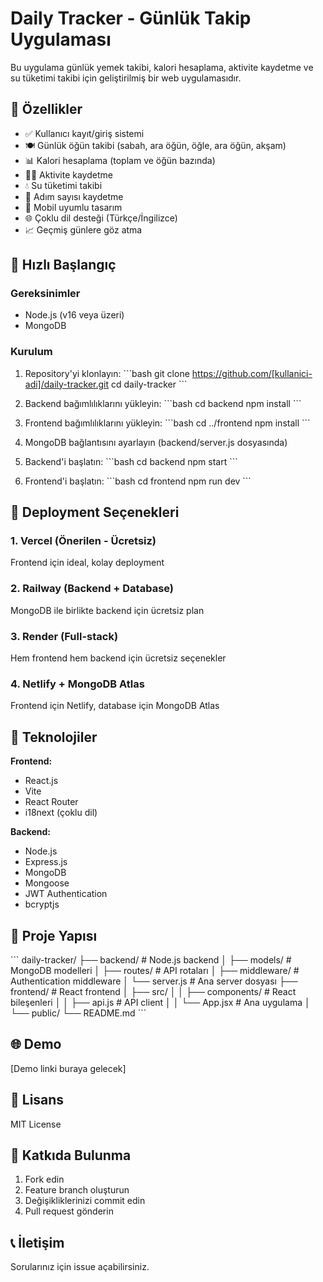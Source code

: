 # Daily Tracker - Günlük Takip Uygulaması

Bu uygulama günlük yemek takibi, kalori hesaplama, aktivite kaydetme ve su tüketimi takibi için geliştirilmiş bir web uygulamasıdır.

## 🌟 Özellikler

- ✅ Kullanıcı kayıt/giriş sistemi
- 🍽️ Günlük öğün takibi (sabah, ara öğün, öğle, ara öğün, akşam)
- 📊 Kalori hesaplama (toplam ve öğün bazında)
- 🏃‍♂️ Aktivite kaydetme
- 💧 Su tüketimi takibi
- 👣 Adım sayısı kaydetme
- 📱 Mobil uyumlu tasarım
- 🌐 Çoklu dil desteği (Türkçe/İngilizce)
- 📈 Geçmiş günlere göz atma

## 🚀 Hızlı Başlangıç

### Gereksinimler
- Node.js (v16 veya üzeri)
- MongoDB

### Kurulum

1. Repository'yi klonlayın:
\`\`\`bash
git clone https://github.com/[kullanici-adi]/daily-tracker.git
cd daily-tracker
\`\`\`

2. Backend bağımlılıklarını yükleyin:
\`\`\`bash
cd backend
npm install
\`\`\`

3. Frontend bağımlılıklarını yükleyin:
\`\`\`bash
cd ../frontend
npm install
\`\`\`

4. MongoDB bağlantısını ayarlayın (backend/server.js dosyasında)

5. Backend'i başlatın:
\`\`\`bash
cd backend
npm start
\`\`\`

6. Frontend'i başlatın:
\`\`\`bash
cd frontend
npm run dev
\`\`\`

## 📱 Deployment Seçenekleri

### 1. Vercel (Önerilen - Ücretsiz)
Frontend için ideal, kolay deployment

### 2. Railway (Backend + Database)
MongoDB ile birlikte backend için ücretsiz plan

### 3. Render (Full-stack)
Hem frontend hem backend için ücretsiz seçenekler

### 4. Netlify + MongoDB Atlas
Frontend için Netlify, database için MongoDB Atlas

## 🔧 Teknolojiler

**Frontend:**
- React.js
- Vite
- React Router
- i18next (çoklu dil)

**Backend:**
- Node.js
- Express.js
- MongoDB
- Mongoose
- JWT Authentication
- bcryptjs

## 📂 Proje Yapısı

\`\`\`
daily-tracker/
├── backend/          # Node.js backend
│   ├── models/       # MongoDB modelleri
│   ├── routes/       # API rotaları
│   ├── middleware/   # Authentication middleware
│   └── server.js     # Ana server dosyası
├── frontend/         # React frontend
│   ├── src/
│   │   ├── components/  # React bileşenleri
│   │   ├── api.js      # API client
│   │   └── App.jsx     # Ana uygulama
│   └── public/
└── README.md
\`\`\`

## 🌐 Demo

[Demo linki buraya gelecek]

## 📄 Lisans

MIT License

## 🤝 Katkıda Bulunma

1. Fork edin
2. Feature branch oluşturun
3. Değişikliklerinizi commit edin
4. Pull request gönderin

## 📞 İletişim

Sorularınız için issue açabilirsiniz.
